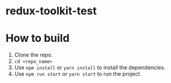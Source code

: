 # redux-toolkit-test

# How to build

1. Clone the repo.
2. `cd <repo_name>`
3. Use `npm install` or `yarn install` to install the dependencies.
4. Use `npm run start` or `yarn start` to run the project.

